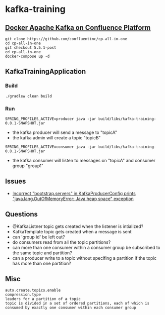 # kafka-training

## [Docker Apache Kafka on Confluence Platform](https://docs.confluent.io/current/quickstart/ce-docker-quickstart.html#ce-docker-quickstart)
```
git clone https://github.com/confluentinc/cp-all-in-one
cd cp-all-in-one
git checkout 5.5.1-post
cd cp-all-in-one
docker-compose up -d
```

## KafkaTrainingApplication
### Build
```
./gradlew clean build
```
### Run
```
SPRING_PROFILES_ACTIVE=producer java -jar build/libs/kafka-training-0.0.1-SNAPSHOT.jar
```
   * the kafka producer will send a message to "topicA"
   * the kafka admin will create a topic "topicB"
```   
SPRING_PROFILES_ACTIVE=consumer java -jar build/libs/kafka-training-0.0.1-SNAPSHOT.jar
```
   * the kafka consumer will listen to messages on "topicA" and consumer group "group1"

## Issues
   * [Incorrect "bootstrap.servers" in KafkaProducerConfig prints "java.lang.OutOfMemoryError: Java heap space" exception](https://htmlpreview.github.io/?https://github.com/adorogensky/kafka-training/blob/master/errors/kafka-producer-heap-space/classes/training.KafkaTrainingApplicationTests.html#sendMessage())
   
## Questions
   * @KafkaListner topic gets created when the listener is intialized?
   * KafkaTemplate topic gets created when a message is sent
   * can 'group id' be left out?
   * do consumers read from all the topic partitions?
   * can more than one consumer within a consumer group be subscribed to the same topic and partition?
   * can a producer write to a topic without specifing a partition if the topic has more than one partition?
## Misc
```
auto.create.topics.enable
compression.type
leaders for a partition of a topic
topic is divided in a set of ordered partitions, each of which is consumed by exactly one consumer within each consumer group
```


  

